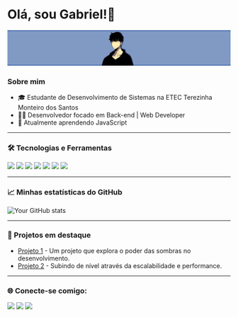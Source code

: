 # Olá, sou Gabriel!👋
![Banner de Sung Jin-Woo](https://raw.githubusercontent.com/GabrielLucre/GabrielLucre/main/sung-jin-woo-banner.png)

### Sobre mim

- 🎓 Estudante de Desenvolvimento de Sistemas na ETEC Terezinha Monteiro dos Santos
- 👨‍💻 Desenvolvedor focado em Back-end | Web Developer
- 🌱 Atualmente aprendendo JavaScript

---

### 🛠️ Tecnologias e Ferramentas

<p align="left">
  <img src="https://img.shields.io/badge/-HTML5-E34F26?style=for-the-badge&logo=html5&logoColor=white"/>
  <img src="https://img.shields.io/badge/-CSS3-1572B6?style=for-the-badge&logo=css3"/>
  <img src="https://img.shields.io/badge/-JavaScript-F7DF1E?style=for-the-badge&logo=javascript&logoColor=black"/>
  <img src="https://img.shields.io/badge/-Node.js-339933?style=for-the-badge&logo=node.js&logoColor=white"/>
  <img src="https://img.shields.io/badge/-React-61DAFB?style=for-the-badge&logo=react&logoColor=black"/>
  <img src="https://img.shields.io/badge/-Python-3776AB?style=for-the-badge&logo=python&logoColor=white"/>
  <img src="https://img.shields.io/badge/-PHP-777BB4?style=for-the-badge&logo=php&logoColor=white"/>
</p>

---

### 📈 Minhas estatísticas do GitHub

![Your GitHub stats](https://github-readme-stats.vercel.app/api?username=GabrielLucre&show_icons=true&theme=radical&hide=commits)

---

### 🌟 Projetos em destaque

- [Projeto 1](https://github.com/GabrielLucre/Projeto1) - Um projeto que explora o poder das sombras no desenvolvimento.
- [Projeto 2](https://github.com/GabrielLucre/Projeto2) - Subindo de nível através da escalabilidade e performance.

---

### 🌐 Conecte-se comigo:

<p align="left">
  <a href="https://www.linkedin.com/in/SeuPerfil/"><img src="https://img.shields.io/badge/-LinkedIn-%230077B5?style=for-the-badge&logo=linkedin&logoColor=white"/></a>
  <a href="https://instagram.com/SeuUsuario"><img src="https://img.shields.io/badge/-Instagram-%23E4405F?style=for-the-badge&logo=instagram&logoColor=white"/></a>
  <a href="https://seuwebsite.com"><img src="https://img.shields.io/badge/-Website-%23000000?style=for-the-badge&logo=vercel&logoColor=white"/></a>
</p>
